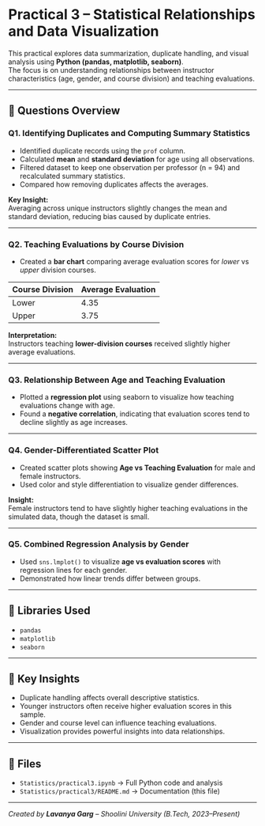 # Practical 3 – Statistical Relationships and Data Visualization  

This practical explores data summarization, duplicate handling, and visual analysis using **Python (pandas, matplotlib, seaborn)**.  
The focus is on understanding relationships between instructor characteristics (age, gender, and course division) and teaching evaluations.

---

## 📘 Questions Overview

### **Q1. Identifying Duplicates and Computing Summary Statistics**
- Identified duplicate records using the `prof` column.  
- Calculated **mean** and **standard deviation** for age using all observations.  
- Filtered dataset to keep one observation per professor (n = 94) and recalculated summary statistics.  
- Compared how removing duplicates affects the averages.

**Key Insight:**  
Averaging across unique instructors slightly changes the mean and standard deviation, reducing bias caused by duplicate entries.

---

### **Q2. Teaching Evaluations by Course Division**
- Created a **bar chart** comparing average evaluation scores for *lower* vs *upper* division courses.  

| Course Division | Average Evaluation |
| ---------------- | ------------------ |
| Lower            | 4.35               |
| Upper            | 3.75               |

**Interpretation:**  
Instructors teaching **lower-division courses** received slightly higher average evaluations.

---

### **Q3. Relationship Between Age and Teaching Evaluation**
- Plotted a **regression plot** using seaborn to visualize how teaching evaluations change with age.  
- Found a **negative correlation**, indicating that evaluation scores tend to decline slightly as age increases.

---

### **Q4. Gender-Differentiated Scatter Plot**
- Created scatter plots showing **Age vs Teaching Evaluation** for male and female instructors.  
- Used color and style differentiation to visualize gender differences.

**Insight:**  
Female instructors tend to have slightly higher teaching evaluations in the simulated data, though the dataset is small.

---

### **Q5. Combined Regression Analysis by Gender**
- Used `sns.lmplot()` to visualize **age vs evaluation scores** with regression lines for each gender.  
- Demonstrated how linear trends differ between groups.

---

## 🧰 Libraries Used
- `pandas`
- `matplotlib`
- `seaborn`

---

## 🧠 Key Insights
- Duplicate handling affects overall descriptive statistics.  
- Younger instructors often receive higher evaluation scores in this sample.  
- Gender and course level can influence teaching evaluations.  
- Visualization provides powerful insights into data relationships.

---

## 📂 Files
- `Statistics/practical3.ipynb` → Full Python code and analysis  
- `Statistics/practical3/README.md` → Documentation (this file)  

---

*Created by **Lavanya Garg** – Shoolini University (B.Tech, 2023–Present)*  
